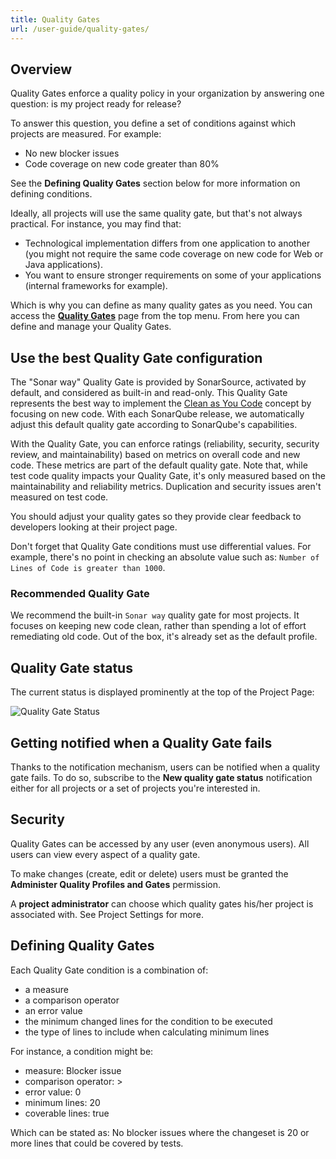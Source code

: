 ```yaml
---
title: Quality Gates
url: /user-guide/quality-gates/
---
```


## Overview

Quality Gates enforce a quality policy in your organization by answering one question: is my project ready for release?

To answer this question, you define a set of conditions against which projects are measured. For example:

* No new blocker issues
* Code coverage on new code greater than 80%

See the **Defining Quality Gates** section below for more information on defining conditions.

Ideally, all projects will use the same quality gate, but that's not always practical. For instance, you may find that:

* Technological implementation differs from one application to another (you might not require the same code coverage on new code for Web or Java applications).
* You want to ensure stronger requirements on some of your applications (internal frameworks for example).

Which is why you can define as many quality gates as you need. You can access the **[Quality Gates](/#sonarqube#/quality_gates)** page from the top menu. From here you can define and manage your Quality Gates.

## Use the best Quality Gate configuration

The "Sonar way" Quality Gate is provided by SonarSource, activated by default, and considered as built-in and read-only. This Quality Gate represents the best way to implement the [Clean as You Code](/user-guide/clean-as-you-code/) concept by focusing on new code. With each SonarQube release, we automatically adjust this default quality gate according to SonarQube's capabilities.

With the Quality Gate, you can enforce ratings (reliability, security, security review, and maintainability) based on metrics on overall code and new code. These metrics are part of the default quality gate. Note that, while test code quality impacts your Quality Gate, it's only measured based on the maintainability and reliability metrics. Duplication and security issues aren't measured on test code.

You should adjust your quality gates so they provide clear feedback to developers looking at their project page.

Don't forget that Quality Gate conditions must use differential values. For example, there's no point in checking an absolute value such as: `Number of Lines of Code is greater than 1000`.

### Recommended Quality Gate

We recommend the built-in `Sonar way` quality gate for most projects. It focuses on keeping new code clean, rather than spending a lot of effort remediating old code. Out of the box, it's already set as the default profile.

## Quality Gate status

The current status is displayed prominently at the top of the Project Page:

![Quality Gate Status](/images/quality-gate-status.jpeg)

## Getting notified when a Quality Gate fails

Thanks to the notification mechanism, users can be notified when a quality gate fails. To do so, subscribe to the **New quality gate status** notification either for all projects or a set of projects you're interested in.

## Security

Quality Gates can be accessed by any user (even anonymous users). All users can view every aspect of a quality gate.

To make changes (create, edit or delete) users must be granted the **Administer Quality Profiles and Gates** permission.

A **project administrator** can choose which quality gates his/her project is associated with. See Project Settings for more.

## Defining Quality Gates

Each Quality Gate condition is a combination of:

* a measure
* a comparison operator
* an error value
* the minimum changed lines for the condition to be executed
* the type of lines to include when calculating minimum lines

For instance, a condition might be:

* measure: Blocker issue
* comparison operator: >
* error value: 0
* minimum lines: 20
* coverable lines: true

Which can be stated as: No blocker issues where the changeset is 20 or more lines that could be covered by tests.
